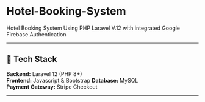 # Hotel-Booking-System
Hotel Booking System Using PHP Laravel V.12 with integrated Google Firebase Authentication

---

## 🧩 Tech Stack

**Backend:** Laravel 12 (PHP 8+)  
**Frontend:** Javascript & Bootstrap
**Database:** MySQL  
**Payment Gateway:** Stripe Checkout 

---
